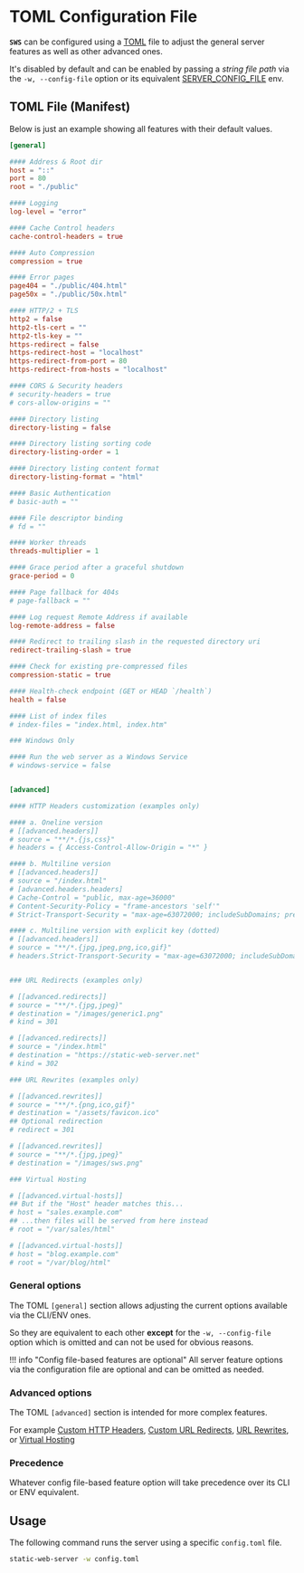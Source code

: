 # TOML Configuration File

**`SWS`** can be configured using a [TOML](https://toml.io/en/) file to adjust the general server features as well as other advanced ones.

It's disabled by default and can be enabled by passing a _string file path_ via the `-w, --config-file` option or its equivalent [SERVER_CONFIG_FILE](./../configuration/environment-variables.md#server_config_file) env.

## TOML File (Manifest)

Below is just an example showing all features with their default values.

```toml
[general]

#### Address & Root dir
host = "::"
port = 80
root = "./public"

#### Logging
log-level = "error"

#### Cache Control headers
cache-control-headers = true

#### Auto Compression
compression = true

#### Error pages
page404 = "./public/404.html"
page50x = "./public/50x.html"

#### HTTP/2 + TLS
http2 = false
http2-tls-cert = ""
http2-tls-key = ""
https-redirect = false
https-redirect-host = "localhost"
https-redirect-from-port = 80
https-redirect-from-hosts = "localhost"

#### CORS & Security headers
# security-headers = true
# cors-allow-origins = ""

#### Directory listing
directory-listing = false

#### Directory listing sorting code
directory-listing-order = 1

#### Directory listing content format
directory-listing-format = "html"

#### Basic Authentication
# basic-auth = ""

#### File descriptor binding
# fd = ""

#### Worker threads
threads-multiplier = 1

#### Grace period after a graceful shutdown
grace-period = 0

#### Page fallback for 404s
# page-fallback = ""

#### Log request Remote Address if available
log-remote-address = false

#### Redirect to trailing slash in the requested directory uri
redirect-trailing-slash = true

#### Check for existing pre-compressed files
compression-static = true

#### Health-check endpoint (GET or HEAD `/health`)
health = false

#### List of index files
# index-files = "index.html, index.htm"

### Windows Only

#### Run the web server as a Windows Service
# windows-service = false


[advanced]

#### HTTP Headers customization (examples only)

#### a. Oneline version
# [[advanced.headers]]
# source = "**/*.{js,css}"
# headers = { Access-Control-Allow-Origin = "*" }

#### b. Multiline version
# [[advanced.headers]]
# source = "/index.html"
# [advanced.headers.headers]
# Cache-Control = "public, max-age=36000"
# Content-Security-Policy = "frame-ancestors 'self'"
# Strict-Transport-Security = "max-age=63072000; includeSubDomains; preload"

#### c. Multiline version with explicit key (dotted)
# [[advanced.headers]]
# source = "**/*.{jpg,jpeg,png,ico,gif}"
# headers.Strict-Transport-Security = "max-age=63072000; includeSubDomains; preload"


### URL Redirects (examples only)

# [[advanced.redirects]]
# source = "**/*.{jpg,jpeg}"
# destination = "/images/generic1.png"
# kind = 301

# [[advanced.redirects]]
# source = "/index.html"
# destination = "https://static-web-server.net"
# kind = 302

### URL Rewrites (examples only)

# [[advanced.rewrites]]
# source = "**/*.{png,ico,gif}"
# destination = "/assets/favicon.ico"
## Optional redirection
# redirect = 301

# [[advanced.rewrites]]
# source = "**/*.{jpg,jpeg}"
# destination = "/images/sws.png"

### Virtual Hosting

# [[advanced.virtual-hosts]]
## But if the "Host" header matches this...
# host = "sales.example.com"
## ...then files will be served from here instead
# root = "/var/sales/html"

# [[advanced.virtual-hosts]]
# host = "blog.example.com"
# root = "/var/blog/html"
```

### General options

The TOML `[general]` section allows adjusting the current options available via the CLI/ENV ones.

So they are equivalent to each other **except** for the `-w, --config-file` option which is omitted and can not be used for obvious reasons.

!!! info "Config file-based features are optional"
    All server feature options via the configuration file are optional and can be omitted as needed.

### Advanced options

The TOML `[advanced]` section is intended for more complex features.

For example [Custom HTTP Headers](../features/custom-http-headers.md), [Custom URL Redirects](../features/url-redirects.md), [URL Rewrites](../features/url-rewrites.md), or [Virtual Hosting](../features/virtual-hosting.md)

### Precedence

Whatever config file-based feature option will take precedence over its CLI or ENV equivalent.

## Usage

The following command runs the server using a specific `config.toml` file.

```sh
static-web-server -w config.toml
```
